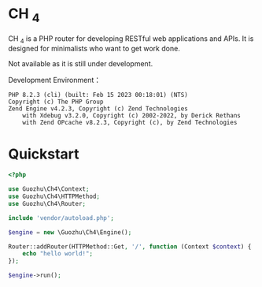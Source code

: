 # CH <sub>4</sub>

CH <sub>4</sub> is a PHP router for developing RESTful web applications and APIs. It is designed for minimalists who want to get work done.

Not available as it is still under development.

Development Environment：

```shell
PHP 8.2.3 (cli) (built: Feb 15 2023 00:18:01) (NTS)
Copyright (c) The PHP Group
Zend Engine v4.2.3, Copyright (c) Zend Technologies
    with Xdebug v3.2.0, Copyright (c) 2002-2022, by Derick Rethans
    with Zend OPcache v8.2.3, Copyright (c), by Zend Technologies
```

# Quickstart

```php
<?php

use Guozhu\Ch4\Context;
use Guozhu\Ch4\HTTPMethod;
use Guozhu\Ch4\Router;

include 'vendor/autoload.php';

$engine = new \Guozhu\Ch4\Engine();

Router::addRouter(HTTPMethod::Get, '/', function (Context $context) {
    echo "hello world!";
});

$engine->run();
```